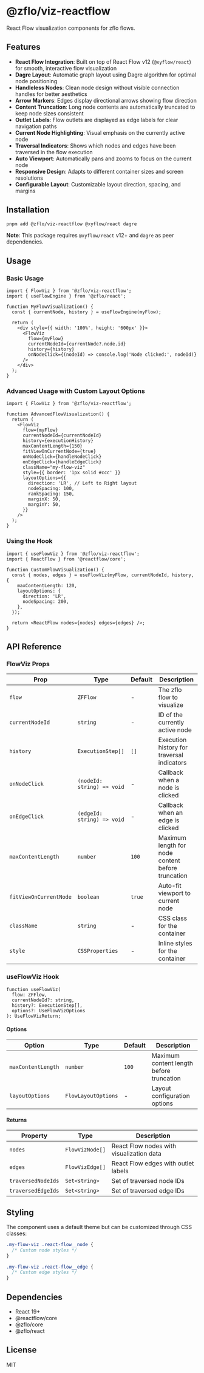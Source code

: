 # @zflo/viz-reactflow

React Flow visualization components for zflo flows.

## Features

- **React Flow Integration**: Built on top of React Flow v12 (`@xyflow/react`) for smooth, interactive flow visualization
- **Dagre Layout**: Automatic graph layout using Dagre algorithm for optimal node positioning
- **Handleless Nodes**: Clean node design without visible connection handles for better aesthetics
- **Arrow Markers**: Edges display directional arrows showing flow direction
- **Content Truncation**: Long node contents are automatically truncated to keep node sizes consistent
- **Outlet Labels**: Flow outlets are displayed as edge labels for clear navigation paths
- **Current Node Highlighting**: Visual emphasis on the currently active node
- **Traversal Indicators**: Shows which nodes and edges have been traversed in the flow execution
- **Auto Viewport**: Automatically pans and zooms to focus on the current node
- **Responsive Design**: Adapts to different container sizes and screen resolutions
- **Configurable Layout**: Customizable layout direction, spacing, and margins

## Installation

```bash
pnpm add @zflo/viz-reactflow @xyflow/react dagre
```

**Note**: This package requires `@xyflow/react` v12+ and `dagre` as peer dependencies.

## Usage

### Basic Usage

```tsx
import { FlowViz } from '@zflo/viz-reactflow';
import { useFlowEngine } from '@zflo/react';

function MyFlowVisualization() {
  const { currentNode, history } = useFlowEngine(myFlow);

  return (
    <div style={{ width: '100%', height: '600px' }}>
      <FlowViz
        flow={myFlow}
        currentNodeId={currentNode?.node.id}
        history={history}
        onNodeClick={(nodeId) => console.log('Node clicked:', nodeId)}
      />
    </div>
  );
}
```

### Advanced Usage with Custom Layout Options

```tsx
import { FlowViz } from '@zflo/viz-reactflow';

function AdvancedFlowVisualization() {
  return (
    <FlowViz
      flow={myFlow}
      currentNodeId={currentNodeId}
      history={executionHistory}
      maxContentLength={150}
      fitViewOnCurrentNode={true}
      onNodeClick={handleNodeClick}
      onEdgeClick={handleEdgeClick}
      className="my-flow-viz"
      style={{ border: '1px solid #ccc' }}
      layoutOptions={{
        direction: 'LR', // Left to Right layout
        nodeSpacing: 100,
        rankSpacing: 150,
        marginX: 50,
        marginY: 50,
      }}
    />
  );
}
```

### Using the Hook

```tsx
import { useFlowViz } from '@zflo/viz-reactflow';
import { ReactFlow } from '@reactflow/core';

function CustomFlowVisualization() {
  const { nodes, edges } = useFlowViz(myFlow, currentNodeId, history, {
    maxContentLength: 120,
    layoutOptions: {
      direction: 'LR',
      nodeSpacing: 200,
    },
  });

  return <ReactFlow nodes={nodes} edges={edges} />;
}
```

## API Reference

### FlowViz Props

| Prop                   | Type                       | Default | Description                                       |
| ---------------------- | -------------------------- | ------- | ------------------------------------------------- |
| `flow`                 | `ZFFlow`                   | -       | The zflo flow to visualize                        |
| `currentNodeId`        | `string`                   | -       | ID of the currently active node                   |
| `history`              | `ExecutionStep[]`          | `[]`    | Execution history for traversal indicators        |
| `onNodeClick`          | `(nodeId: string) => void` | -       | Callback when a node is clicked                   |
| `onEdgeClick`          | `(edgeId: string) => void` | -       | Callback when an edge is clicked                  |
| `maxContentLength`     | `number`                   | `100`   | Maximum length for node content before truncation |
| `fitViewOnCurrentNode` | `boolean`                  | `true`  | Auto-fit viewport to current node                 |
| `className`            | `string`                   | -       | CSS class for the container                       |
| `style`                | `CSSProperties`            | -       | Inline styles for the container                   |

### useFlowViz Hook

```tsx
function useFlowViz(
  flow: ZFFlow,
  currentNodeId?: string,
  history?: ExecutionStep[],
  options?: UseFlowVizOptions
): UseFlowVizReturn;
```

#### Options

| Option             | Type                | Default | Description                              |
| ------------------ | ------------------- | ------- | ---------------------------------------- |
| `maxContentLength` | `number`            | `100`   | Maximum content length before truncation |
| `layoutOptions`    | `FlowLayoutOptions` | -       | Layout configuration options             |

#### Returns

| Property           | Type            | Description                              |
| ------------------ | --------------- | ---------------------------------------- |
| `nodes`            | `FlowVizNode[]` | React Flow nodes with visualization data |
| `edges`            | `FlowVizEdge[]` | React Flow edges with outlet labels      |
| `traversedNodeIds` | `Set<string>`   | Set of traversed node IDs                |
| `traversedEdgeIds` | `Set<string>`   | Set of traversed edge IDs                |

## Styling

The component uses a default theme but can be customized through CSS classes:

```css
.my-flow-viz .react-flow__node {
  /* Custom node styles */
}

.my-flow-viz .react-flow__edge {
  /* Custom edge styles */
}
```

## Dependencies

- React 19+
- @reactflow/core
- @zflo/core
- @zflo/react

## License

MIT
